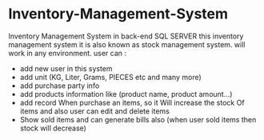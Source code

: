 
# Inventory-Management-System
Inventory Management System in back-end SQL SERVER  this inventory management system it is also known as stock management system. 
will work in any environment. user can :  
- add new user in this system  
- add unit (KG, Liter, Grams, PIECES etc and many more) 
- add purchase party info  
-  add products information like (product name, product amount...)  
- add record When purchase an items, so it Will increase the stock Of items and also user can edit and delete items  
- Show sold items and can generate bills also (when user sold items then stock will decrease)
